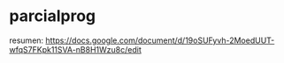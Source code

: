# parcialprog

resumen: https://docs.google.com/document/d/19oSUFyvh-2MoedUUT-wfqS7FKpk11SVA-nB8H1Wzu8c/edit